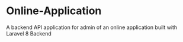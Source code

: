 # Online-Application
A backend API application for admin of an online application built with Laravel 8 Backend 
